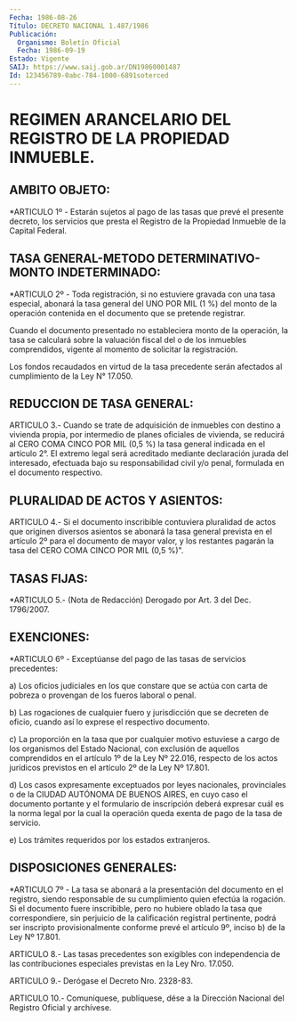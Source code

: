 ```yaml
---
Fecha: 1986-08-26
Título: DECRETO NACIONAL 1.487/1986
Publicación:
  Organismo: Boletín Oficial
  Fecha: 1986-09-19
Estado: Vigente
SAIJ: https://www.saij.gob.ar/DN19860001487
Id: 123456789-0abc-784-1000-6891soterced
---
```

# REGIMEN ARANCELARIO DEL REGISTRO DE LA PROPIEDAD INMUEBLE.

## AMBITO OBJETO:

<a id="1"></a>
*ARTICULO 1º - Estarán sujetos al pago de las tasas que prevé el presente decreto, los servicios que presta el Registro de la Propiedad Inmueble de la Capital Federal.

## TASA GENERAL-METODO DETERMINATIVO-MONTO INDETERMINADO:

<a id="2"></a>
*ARTICULO 2º - Toda registración, si no estuviere gravada con una tasa especial, abonará la tasa general del UNO POR MIL (1 %) del monto de la operación contenida en el documento que se pretende registrar.

Cuando el documento presentado no estableciera monto de la operación, la tasa se calculará sobre la valuación fiscal del o de los inmuebles comprendidos, vigente al momento de solicitar la registración.

Los fondos recaudados en virtud de la tasa precedente serán afectados al cumplimiento de la Ley N° 17.050.

## REDUCCION DE TASA GENERAL:

<a id="3"></a>
ARTICULO 3.- Cuando se trate de adquisición de inmuebles con destino a vivienda propia, por intermedio de planes oficiales de vivienda, se reducirá al CERO COMA CINCO POR MIL (0,5 %) la tasa general indicada en el artículo 2°. El extremo legal será acreditado mediante declaración jurada del interesado, efectuada bajo su responsabilidad civil y/o penal, formulada en el documento respectivo.

## PLURALIDAD DE ACTOS Y ASIENTOS:

<a id="4"></a>
ARTICULO 4.- Si el documento inscribible contuviera pluralidad de actos que originen diversos asientos se abonará la tasa general prevista en el artículo 2º para el documento de mayor valor, y los restantes pagarán la tasa del CERO COMA CINCO POR MIL (0,5 %)".

## TASAS FIJAS:

<a id="5"></a>
*ARTICULO 5.- (Nota de Redacción) Derogado por Art. 3 del Dec. 1796/2007.

## EXENCIONES:

<a id="6"></a>
*ARTICULO 6º - Exceptúanse del pago de las tasas de servicios precedentes:

a) Los oficios judiciales en los que constare que se actúa con carta de pobreza o provengan de los fueros laboral o penal.

b) Las rogaciones de cualquier fuero y jurisdicción que se decreten de oficio, cuando así lo exprese el respectivo documento.

c) La proporción en la tasa que por cualquier motivo estuviese a cargo de los organismos del Estado Nacional, con exclusión de aquellos comprendidos en el artículo 1º de la Ley Nº 22.016, respecto de los actos jurídicos previstos en el artículo 2º de la Ley Nº 17.801.

d) Los casos expresamente exceptuados por leyes nacionales, provinciales o de la CIUDAD AUTÓNOMA DE BUENOS AIRES, en cuyo caso el documento portante y el formulario de inscripción deberá expresar cuál es la norma legal por la cual la operación queda exenta de pago de la tasa de servicio.

e) Los trámites requeridos por los estados extranjeros.

## DISPOSICIONES GENERALES:

<a id="7"></a>
*ARTICULO 7º - La tasa se abonará a la presentación del documento en el registro, siendo responsable de su cumplimiento quien efectúa la rogación. Si el documento fuere inscribible, pero no hubiere oblado la tasa que correspondiere, sin perjuicio de la calificación registral pertinente, podrá ser inscripto provisionalmente conforme prevé el artículo 9º, inciso b) de la Ley Nº 17.801.

<a id="8"></a>
ARTICULO 8.- Las tasas precedentes son exigibles con independencia de las contribuciones especiales previstas en la Ley Nro. 17.050.

<a id="9"></a>
ARTICULO 9.- Derógase el Decreto Nro. 2328-83.

<a id="10"></a>
ARTICULO 10.- Comuníquese, publíquese, dése a la Dirección Nacional del Registro Oficial y archívese.